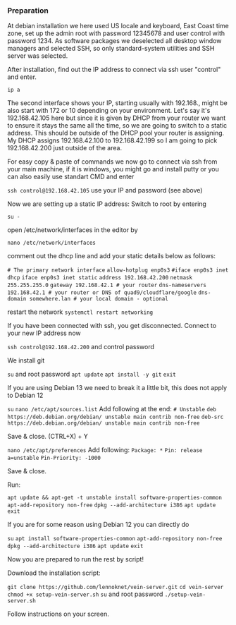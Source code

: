 ### Preparation

At debian installation we here used US locale and keyboard, East Coast time zone, set up the admin root with password 12345678 and user control with password 1234.
As software packages we deselected all desktop window managers and selected SSH, so only standard-system utilities and SSH server was selected.

After installation, find out the IP address to connect via ssh user "control" and enter.

``ip a``

The second interface shows your IP, starting usually with 192.168., might be also start with 172 or 10 depending on your environment.
Let's say it's 192.168.42.105 here but since it is given by DHCP from your router we want to ensure it stays the same all the time, so we are going to switch to a static address.
This should be outside of the DHCP pool your router is assigning. My DHCP assigns 192.168.42.100 to 192.168.42.199 so I am going to pick 192.168.42.200 just outside of the area.

For easy copy & paste of commands we now go to connect via ssh from your main machine, if it is windows, you might go and install putty or you can also easily use standart CMD and enter

``ssh control@192.168.42.105`` use your IP and password (see above)

Now we are setting up a static IP address:
Switch to root by entering

``su -``

open /etc/network/interfaces in the editor by

``nano /etc/network/interfaces``

comment out the dhcp line and add your static details below as follows:

``# The primary network interface``
``allow-hotplug enp0s3``
``#iface enp0s3 inet dhcp``
``iface enp0s3 inet static``
 ``address 192.168.42.200``
 ``netmask 255.255.255.0``
 ``gateway 192.168.42.1 # your router``
 ``dns-nameservers 192.168.42.1 # your router or DNS of quad9/cloudflare/google``
 ``dns-domain somewhere.lan # your local domain - optional``

restart the network
``systemctl restart networking``

If you have been connected with ssh, you get disconnected. Connect to your new IP address now

``ssh control@192.168.42.200`` and control password

We install git

``su`` and root password
``apt update``
``apt install -y git``
``exit``

If you are using Debian 13 we need to break it a little bit, this does not apply to Debian 12

``su``
``nano /etc/apt/sources.list``
Add following at the end:
``# Unstable``
``deb https://deb.debian.org/debian/ unstable main contrib non-free``
``deb-src https://deb.debian.org/debian/ unstable main contrib non-free``

Save & close. (CTRL+X) + Y

``nano /etc/apt/preferences``
Add following:
``Package: *``
``Pin: release a=unstable``
``Pin-Priority: -1000``

Save & close.

Run:

``apt update && apt-get -t unstable install software-properties-common``
``apt-add-repository non-free``
``dpkg --add-architecture i386``
``apt update``
``exit``

If you are for some reason using Debian 12 you can directly do

``su``
``apt install software-properties-common``
``apt-add-repository non-free``
``dpkg --add-architecture i386``
``apt update``
``exit``

Now you are prepared to run the rest by script!

Download the installation script:

``git clone https://github.com/lennoknet/vein-server.git``
``cd vein-server``
``chmod +x setup-vein-server.sh``
``su`` and root password
``./setup-vein-server.sh``

Follow instructions on your screen.

